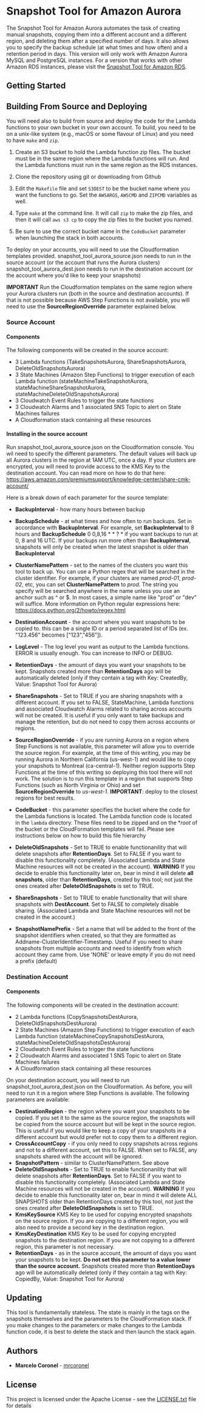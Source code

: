 # Snapshot Tool for Amazon Aurora 

The Snapshot Tool for Amazon Aurora automates the task of creating manual snapshots, copying them into a different account and a different region, and deleting them after a specified number of days. It also allows you to specify the backup schedule (at what times and how often) and a retention period in days. This version will only work with Amazon Aurora MySQL and PostgreSQL instances. For a version that works with other Amazon RDS instances, please visit the [Snapshot Tool for Amazon RDS](https://github.com/awslabs/rds-snapshot-tool).

## Getting Started

## Building From Source and Deploying

You will need also to build from source and deploy the code for the Lambda functions to your own bucket in your own account. To build, you need to be on a unix-like system (e.g., macOS or some flavour of Linux) and you need to have `make` and `zip`.

1. Create an S3 bucket to hold the Lambda function zip files. The bucket must be in the same region where the Lambda functions will run. And the Lambda functions must run in the same region as the RDS instances.

1. Clone the repository using git or downloading from Github

1. Edit the `Makefile` file and set `S3DEST` to be the bucket name where you want the functions to go. Set the `AWSARGS`, `AWSCMD` and `ZIPCMD` variables as well.

1. Type `make` at the command line. It will call `zip` to make the zip files, and then it will call `aws s3 cp` to copy the zip files to the bucket you named.

1. Be sure to use the correct bucket name in the `CodeBucket` parameter when launching the stack in both accounts.


To deploy on your accounts, you will need to use the Cloudformation templates provided.
snapshot_tool_aurora_source.json needs to run in the source account (or the account that runs the Aurora clusters)
snapshot_tool_aurora_dest.json needs to run in the destination account (or the account where you'd like to keep your snapshots)

**IMPORTANT** Run the Cloudformation templates on the same region where your Aurora clusters run (both in the source and destination accounts). If that is not possible because AWS Step Functions is not available, you will need to use the **SourceRegionOverride** parameter explained below.

### Source Account
#### Components
The following components will be created in the source account: 
* 3 Lambda functions (TakeSnapshotsAurora, ShareSnapshotsAurora, DeleteOldSnapshotsAurora)
* 3 State Machines (Amazon Step Functions) to trigger execution of each Lambda function (stateMachineTakeSnapshotAurora, stateMachineShareSnapshotAurora, stateMachineDeleteOldSnapshotsAurora)
* 3 Cloudwatch Event Rules to trigger the state functions
* 3 Cloudwatch Alarms and 1 associated SNS Topic to alert on State Machines failures
* A Cloudformation stack containing all these resources

#### Installing in the source account 
Run snapshot_tool_aurora_source.json on the Cloudformation console. 
You wil need to specify the different parameters. The default values will back up all Aurora clusters in the region at 1AM UTC, once a day. 
If your clusters are encrypted, you will need to provide access to the KMS Key to the destination account. You can read more on how to do that here: https://aws.amazon.com/premiumsupport/knowledge-center/share-cmk-account/

Here is a break down of each parameter for the source template:

* **BackupInterval** - how many hours between backup
* **BackupSchedule** - at what times and how often to run backups. Set in accordance with **BackupInterval**. For example, set **BackupInterval** to 8 hours and **BackupSchedule** 0 0,8,16 * * ? * if you want backups to run at 0, 8 and 16 UTC. If your backups run more often than **BackupInterval**, snapshots will only be created when the latest snapshot is older than **BackupInterval**
* **ClusterNamePattern** - set to the names of the clusters you want this tool to back up. You can use a Python regex that will be searched in the cluster identifier. For example, if your clusters are named *prod-01*, *prod-02*, etc, you can set **ClusterNamePattern** to *prod*. The string you specify will be searched anywhere in the name unless you use an anchor such as ^ or $. In most cases, a simple name like "prod" or "dev" will suffice. More information on Python regular expressions here: https://docs.python.org/2/howto/regex.html
* **DestinationAccount** - the account where you want snapshots to be copied to. this can be a single ID or a period separated list of IDs (ex. "123.456" becomes ["123","456"]).
* **LogLevel** - The log level you want as output to the Lambda functions. ERROR is usually enough. You can increase to INFO or DEBUG. 
* **RetentionDays** - the amount of days you want your snapshots to be kept. Snapshots created more than **RetentionDays** ago will be automatically deleted (only if they contain a tag with Key: CreatedBy, Value: Snapshot Tool for Aurora)
* **ShareSnapshots** - Set to TRUE if you are sharing snapshots with a different account. If you set to FALSE, StateMachine, Lambda functions and associated Cloudwatch Alarms related to sharing across accounts will not be created. It is useful if you only want to take backups and manage the retention, but do not need to copy them across accounts or regions.
* **SourceRegionOverride** - if you are running Aurora on a region where Step Functions is not available, this parameter will allow you to override the source region. For example, at the time of this writing, you may be running Aurora in Northern California (us-west-1) and would like to copy your snapshots to Montreal (ca-central-1). Neither region supports Step Functions at the time of this writing so deploying this tool there will not work. The solution is to run this template in a region that supports Step Functions (such as North Virginia or Ohio) and set **SourceRegionOverride** to *us-west-1*. 
**IMPORTANT**: deploy to the closest regions for best results.

* **CodeBucket** - this parameter specifies the bucket where the code for the Lambda functions is located. The Lambda function code is located in the ```lambda``` directory. These files need to be zipped and on the **root* of the bucket or the CloudFormation templates will fail. Please see instructions below on how to build this file hierarchy
* **DeleteOldSnapshots** - Set to TRUE to enable functionanility that will delete snapshots after **RetentionDays**. Set to FALSE if you want to disable this functionality completely. (Associated Lambda and State Machine resources will not be created in the account). **WARNING** If you decide to enable this functionality later on, bear in mind it will delete **all snapshots**, older than **RetentionDays**, created by this tool; not just the ones created after **DeleteOldSnapshots** is set to TRUE.
* **ShareSnapshots** - Set to TRUE to enable functionality that will share snapshots with **DestAccount**. Set to FALSE to completely disable sharing. (Associated Lambda and State Machine resources will not be created in the account.)
* **SnapshotNamePrefix** - Set a name that will be added to the front of the snapshot identifiers when created, so that they are formatted as Addname-ClusterIdentifier-Timestamp. Useful if you need to share snapshots from multiple accounts and need to identify from which account they came from. Use 'NONE' or leave empty if you do not need a prefix (default)
### Destination Account
#### Components
The following components will be created in the destination account: 
* 2 Lambda functions (CopySnapshotsDestAurora, DeleteOldSnapshotsDestAurora)
* 2 State Machines (Amazon Step Functions) to trigger execution of each Lambda function (stateMachineCopySnapshotsDestAurora, stateMachineDeleteOldSnapshotsDestAurora)
* 2 Cloudwatch Event Rules to trigger the state functions
* 2 Cloudwatch Alarms and associated 1 SNS Topic to alert on State Machines failures
* A Cloudformation stack containing all these resources

On your destination account, you will need to run snapshot_tool_aurora_dest.json on the Cloudformation. As before, you will need to run it in a region where Step Functions is available. 
The following parameters are available:

* **DestinationRegion** - the region where you want your snapshots to be copied. If you set it to the same as the source region, the snapshots will be copied from the source account but will be kept in the source region. This is useful if you would like to keep a copy of your snapshots in a different account but would prefer not to copy them to a different region.
* **CrossAccountCopy** - if you only need to copy snapshots across regions and not to a different account, set this to FALSE. When set to FALSE, any snapshots shared with the account will be ignored.
* **SnapshotPattern** - similar to ClusterNamePattern. See above
* **DeleteOldSnapshots** - Set to TRUE to enable functionanility that will delete snapshots after **RetentionDays**. Set to FALSE if you want to disable this functionality completely. (Associated Lambda and State Machine resources will not be created in the account). **WARNING** If you decide to enable this functionality later on, bear in mind it will delete ALL SNAPSHOTS older than RetentionDays created by this tool, not just the ones created after **DeleteOldSnapshots** is set to TRUE.
* **KmsKeySource** KMS Key to be used for copying encrypted snapshots on the source region. If you are copying to a different region, you will also need to provide a second key in the destination region. 
* **KmsKeyDestination** KMS Key to be used for copying encrypted snapshots to the destination region. If you are not copying to a different region, this parameter is not necessary. 
* **RetentionDays** - as in the source account, the amount of days you want your snapshots to be kept. **Do not set this parameter to a value lower than the source account.** Snapshots created more than **RetentionDays** ago will be automatically deleted (only if they contain a tag with Key: CopiedBy, Value: Snapshot Tool for Aurora)


## Updating

This tool is fundamentally stateless. The state is mainly in the tags on the snapshots themselves and the parameters to the CloudFormation stack. If you make changes to the parameters or make changes to the Lambda function code, it is best to delete the stack and then launch the stack again.


## Authors

* **Marcelo Coronel** - [mrcoronel](https://github.com/mrcoronel)

## License

This project is licensed under the Apache License - see the [LICENSE.txt](LICENSE.txt) file for details
